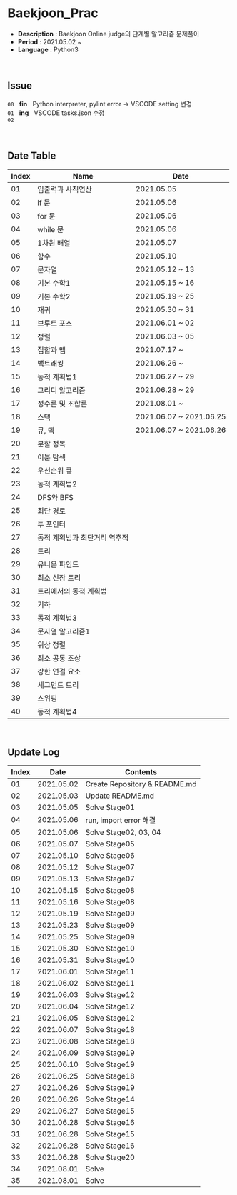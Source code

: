 # Baekjoon_Prac

- **Description** : Baekjoon Online judge의 단계별 알고리즘 문제풀이
- **Period** : 2021.05.02 ~
- **Language** : Python3

&nbsp;
## Issue
`00` &nbsp; **fin** &nbsp; Python interpreter, pylint error -> VSCODE setting 변경  
`01` &nbsp; **ing** &nbsp; VSCODE tasks.json 수정  
`02` 

&nbsp;
## Date Table
Index | Name | Date
------|------|------
01 | 입출력과 사칙연산 | 2021.05.05
02 | if 문 | 2021.05.06
03 | for 문 | 2021.05.06
04 | while 문 | 2021.05.06
05 | 1차원 배열 | 2021.05.07 
06 | 함수 | 2021.05.10
07 | 문자열 | 2021.05.12 ~ 13 
08 | 기본 수학1 | 2021.05.15 ~ 16
09 | 기본 수학2 | 2021.05.19 ~ 25
10 | 재귀 | 2021.05.30 ~ 31
11 | 브루트 포스 | 2021.06.01 ~ 02
12 | 정렬 | 2021.06.03 ~ 05
13 | 집합과 맵 | 2021.07.17 ~ 
14 | 백트래킹 | 2021.06.26 ~
15 | 동적 계획법1 | 2021.06.27 ~ 29
16 | 그리디 알고리즘 | 2021.06.28 ~ 29
17 | 정수론 및 조합론 | 2021.08.01 ~ 
18 | 스택 | 2021.06.07 ~ 2021.06.25
19 | 큐, 덱 | 2021.06.07 ~ 2021.06.26
20 | 분할 정복 | 
21 | 이분 탐색 | 
22 | 우선순위 큐 | 
23 | 동적 계획법2 | 
24 | DFS와 BFS | 
25 | 최단 경로 | 
26 | 투 포인터 | 
27 | 동적 계획법과 최단거리 역추적 | 
28 | 트리 | 
29 | 유니온 파인드 | 
30 | 최소 신장 트리 | 
31 | 트리에서의 동적 계획법 | 
32 | 기하 | 
33 | 동적 계획법3 |
34 | 문자열 알고리즘1 | 
35 | 위상 정렬 |
36 | 최소 공통 조상 | 
37 | 강한 연결 요소 |
38 | 세그먼트 트리 | 
39 | 스위핑 | 
40 | 동적 계획법4 | 

&nbsp;
## Update Log
Index | Date | Contents
------|------|---------
01 | 2021.05.02 | Create Repository & README.md
02 | 2021.05.03 | Update README.md
03 | 2021.05.05 | Solve Stage01
04 | 2021.05.06 | run, import error 해결
05 | 2021.05.06 | Solve Stage02, 03, 04
06 | 2021.05.07 | Solve Stage05
07 | 2021.05.10 | Solve Stage06
08 | 2021.05.12 | Solve Stage07
09 | 2021.05.13 | Solve Stage07
10 | 2021.05.15 | Solve Stage08
11 | 2021.05.16 | Solve Stage08
12 | 2021.05.19 | Solve Stage09
13 | 2021.05.23 | Solve Stage09
14 | 2021.05.25 | Solve Stage09
15 | 2021.05.30 | Solve Stage10
16 | 2021.05.31 | Solve Stage10
17 | 2021.06.01 | Solve Stage11
18 | 2021.06.02 | Solve Stage11
19 | 2021.06.03 | Solve Stage12
20 | 2021.06.04 | Solve Stage12
21 | 2021.06.05 | Solve Stage12
22 | 2021.06.07 | Solve Stage18
23 | 2021.06.08 | Solve Stage18
24 | 2021.06.09 | Solve Stage19
25 | 2021.06.10 | Solve Stage19
26 | 2021.06.25 | Solve Stage18
27 | 2021.06.26 | Solve Stage19
28 | 2021.06.26 | Solve Stage14
29 | 2021.06.27 | Solve Stage15
30 | 2021.06.28 | Solve Stage16
31 | 2021.06.28 | Solve Stage15
32 | 2021.06.28 | Solve Stage16
33 | 2021.06.28 | Solve Stage20
34 | 2021.08.01 | Solve
35 | 2021.08.01 | Solve 
